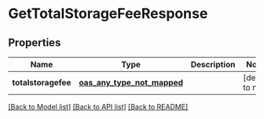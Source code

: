 # GetTotalStorageFeeResponse
## Properties

| Name | Type | Description | Notes |
|------------ | ------------- | ------------- | -------------|
| **totalstoragefee** | [**oas_any_type_not_mapped**](.md) |  | [default to null] |

[[Back to Model list]](../README.md#documentation-for-models) [[Back to API list]](../README.md#documentation-for-api-endpoints) [[Back to README]](../README.md)

